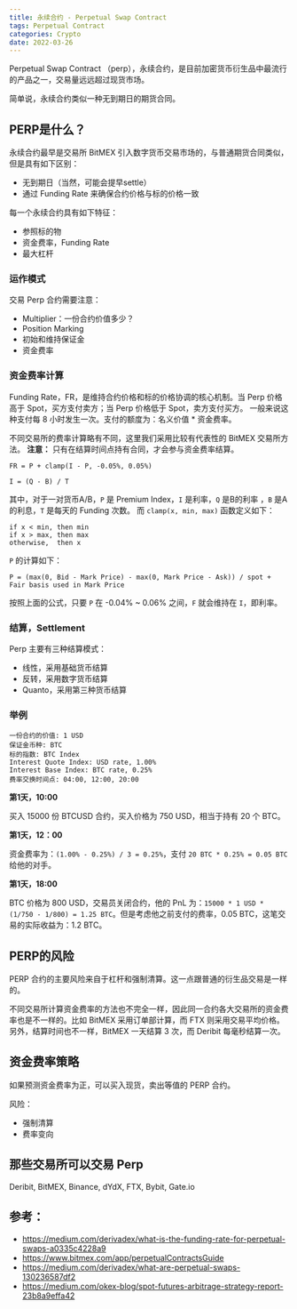 ```yaml
---
title: 永续合约 - Perpetual Swap Contract
tags: Perpetual Contract
categories: Crypto
date: 2022-03-26
---
```


Perpetual Swap Contract （perp），永续合约，是目前加密货币衍生品中最流行的产品之一，交易量远远超过现货市场。

简单说，永续合约类似一种无到期日的期货合同。

## PERP是什么？

永续合约最早是交易所 BitMEX 引入数字货币交易市场的，与普通期货合同类似，但是具有如下区别：

- 无到期日（当然，可能会提早settle）
- 通过 Funding Rate 来确保合约价格与标的价格一致

每一个永续合约具有如下特征：

- 参照标的物
- 资金费率，Funding Rate
- 最大杠杆

### 运作模式

交易 Perp 合约需要注意：

- Multiplier：一份合约价值多少？
- Position Marking
- 初始和维持保证金
- 资金费率

### 资金费率计算

Funding Rate，FR，是维持合约价格和标的价格协调的核心机制。当 Perp 价格高于 Spot，买方支付卖方；当 Perp 价格低于 Spot，卖方支付买方。
一般来说这种支付每 8 小时发生一次。支付的额度为：名义价值 * 资金费率。

不同交易所的费率计算略有不同，这里我们采用比较有代表性的 BitMEX 交易所方法。
**注意：** 只有在结算时间点持有合同，才会参与资金费率结算。

`FR = P + clamp(I - P, -0.05%, 0.05%)`

`I = (Q - B) / T`

其中，对于一对货币A/B，`P` 是 Premium Index，`I` 是利率，`Q` 是B的利率 ，`B` 是A的利息，`T` 是每天的 Funding 次数。
而 `clamp(x, min, max)` 函数定义如下：

```text
if x < min, then min
if x > max, then max
otherwise,  then x
```

`P` 的计算如下：

`P = (max(0, Bid - Mark Price) - max(0, Mark Price - Ask)) / spot + Fair basis used in Mark Price`

按照上面的公式，只要 `P` 在 -0.04% ~ 0.06% 之间，`F` 就会维持在 `I`，即利率。

### 结算，Settlement

Perp 主要有三种结算模式：

- 线性，采用基础货币结算
- 反转，采用数字货币结算
- Quanto，采用第三种货币结算

### 举例

```text
一份合约的价值: 1 USD
保证金币种: BTC
标的指数: BTC Index
Interest Quote Index: USD rate, 1.00%
Interest Base Index: BTC rate, 0.25%
费率交换时间点: 04:00, 12:00, 20:00
```

**第1天，10:00**

买入 15000 份 BTCUSD 合约，买入价格为 750 USD，相当于持有 20 个 BTC。

**第1天，12：00**

资金费率为：`(1.00% - 0.25%) / 3 = 0.25%`，支付 `20 BTC * 0.25% = 0.05 BTC` 给他的对手。

**第1天，18:00**

BTC 价格为 800 USD，交易员关闭合约，他的 PnL 为：`15000 * 1 USD * (1/750 - 1/800) = 1.25 BTC`。但是考虑他之前支付的费率，0.05 BTC，这笔交易的实际收益为：1.2 BTC。

## PERP的风险

PERP 合约的主要风险来自于杠杆和强制清算。这一点跟普通的衍生品交易是一样的。

不同交易所计算资金费率的方法也不完全一样，因此同一合约各大交易所的资金费率也是不一样的。比如 BitMEX 采用订单部计算，而 FTX 则采用交易平均价格。另外，结算时间也不一样，BitMEX 一天结算 3 次，而 Deribit 每毫秒结算一次。

## 资金费率策略

如果预测资金费率为正，可以买入现货，卖出等值的 PERP 合约。

风险：

- 强制清算
- 费率变向

## 那些交易所可以交易 Perp

Deribit, BitMEX, Binance, dYdX, FTX, Bybit, Gate.io

## 参考：

- https://medium.com/derivadex/what-is-the-funding-rate-for-perpetual-swaps-a0335c4228a9
- https://www.bitmex.com/app/perpetualContractsGuide
- https://medium.com/derivadex/what-are-perpetual-swaps-130236587df2
- https://medium.com/okex-blog/spot-futures-arbitrage-strategy-report-23b8a9effa42